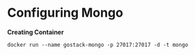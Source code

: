 # Configuring Mongo

**Creating Container**

`docker run --name gostack-mongo -p 27017:27017 -d -t mongo`
